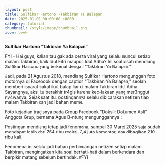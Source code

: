 ```yaml
---
layout: post
title: Sulfikar Hartono -Takbiran Ya Balapan
date: 2025-01-01 00:00:00 +0800
category: tutorial
thumbnail: /style/image/thumbnail.png
icon: book
---
```



**Sulfikar Hartono “Takbiran Ya Balapan”**

FYI - Hai guys, kalian tau gak ada cerita viral yang selalu muncul setiap malam Takbiran, baik Idul Fitri maupun Idul Adha? Ini soal kisah mendiang Sulfikar Hartono yang terkenal dengan "Takbiran Ya Balapan."

Jadi, pada 21 Agustus 2018, mendiang Sulfikar Hartono mengunggah foto motornya di Facebook dengan caption "Takbiran Ya Balapan," seolah memberi isyarat bakal ikut balap liar di malam Takbiran Idul Adha. Sayangnya, aksi itu berakhir tr4gis karena kec-lakaan yang mer3nggut ny4wanya. Sejak saat itu, postingannya selalu dibicarakan netizen tiap malam Takbiran dan jadi bahan meme.

Foto kejadian tragisnya pada Group Facebook "Doksli: Dokumen Asli" Anggota Grup, bernama Agus B-ntung mengunggahnya :



 Postingan mendiang tetap jadi fenomena, sampai 30 Maret 2025 saja sudah mendapat lebih dari 754 ribu reaksi, 3,4 juta komentar, dan dibagikan 210 ribu kali.



Fenomena ini selalu jadi bahan perbincangan netizen setiap malam Takbiran, mengingatkan kita soal berhati-hati dalam berkendara dan berpikir matang sebelum bertindak.
#FYI
